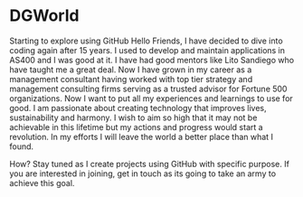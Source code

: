 # DGWorld
Starting to explore using GitHub
Hello Friends,
I have decided to dive into coding again after 15 years. I used to develop and maintain applications in AS400 and I was good at it. I have had good mentors like Lito Sandiego who have taught me a great deal. 
Now I have grown in my career as a management consultant having worked with top tier strategy and management consulting firms serving as a trusted advisor for Fortune 500 organizations. 
Now I want to put all my experiences and learnings to use for good. I am passionate about creating technology that improves lives, sustainability and harmony. I wish to aim so high that it may not be achievable in this lifetime but my actions and progress would start a revolution. In my efforts I will leave the world a better place than what  I found. 

How? 
Stay tuned as I create projects using GitHub with specific purpose. If you are interested in joining, get in touch as its going to take an army to achieve this goal.
